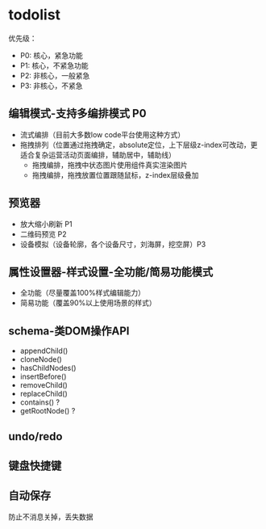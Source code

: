 # todolist

优先级：
* P0: 核心，紧急功能
* P1: 核心，不紧急功能
* P2: 非核心，一般紧急
* P3: 非核心，不紧急


## 编辑模式-支持多编排模式 P0
* 流式编排（目前大多数low code平台使用这种方式）
* 拖拽排列（位置通过拖拽确定，absolute定位，上下层级z-index可改动，更适合复杂运营活动页面编排，辅助居中，辅助线）
    * 拖拽编排，拖拽中状态图片使用组件真实渲染图片
    * 拖拽编排，拖拽放置位置跟随鼠标，z-index层级叠加

## 预览器
* 放大缩小刷新 P1
* 二维码预览 P2
* 设备模拟（设备轮廓，各个设备尺寸，刘海屏，挖空屏）P3

## 属性设置器-样式设置-全功能/简易功能模式
* 全功能（尽量覆盖100%样式编辑能力）
* 简易功能（覆盖90%以上使用场景的样式）

## schema-类DOM操作API
* appendChild()
* cloneNode()
* hasChildNodes()
* insertBefore()
* removeChild()
* replaceChild()
* contains() ?
* getRootNode() ? 

## undo/redo

## 键盘快捷键

## 自动保存
防止不消息关掉，丢失数据


